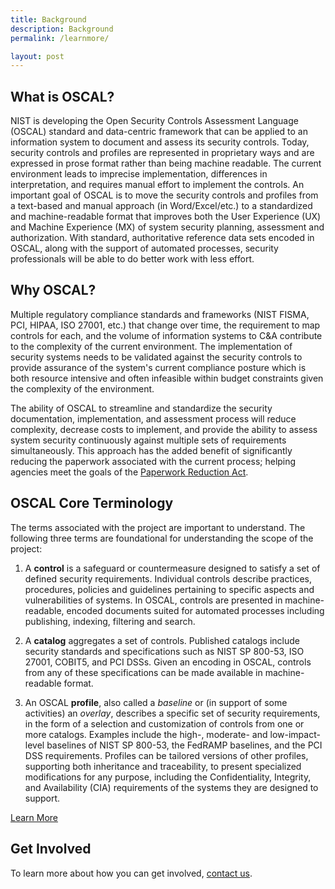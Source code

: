 ```yaml
---
title: Background
description: Background
permalink: /learnmore/

layout: post
---
```


## What is OSCAL?

NIST is developing the Open Security Controls Assessment Language (OSCAL) standard and data-centric framework that can be applied to an information system to document and assess its security controls. Today, security controls and profiles are represented in proprietary ways and are expressed in prose format rather than being machine readable. The current environment leads to imprecise implementation, differences in interpretation, and requires manual effort to implement the controls. An important goal of OSCAL is to move the security controls and profiles from a text-based and manual approach (in Word/Excel/etc.) to a standardized and machine-readable format that improves both the User Experience (UX) and Machine Experience (MX) of system security planning, assessment and authorization. With standard, authoritative reference data sets encoded in OSCAL, along with the support of automated processes, security professionals will be able to do better work with less effort.

## Why OSCAL?

Multiple regulatory compliance standards and frameworks (NIST FISMA, PCI, HIPAA, ISO 27001, etc.) that change over time, the requirement to map controls for each, and the volume of information systems to C&A contribute to the complexity of the current environment. The implementation of security systems needs to be validated against the security controls to provide assurance of the system's current compliance posture which is both resource intensive and often infeasible within budget constraints given the complexity of the environment.

The ability of OSCAL to streamline and standardize the security documentation, implementation, and assessment process will reduce complexity, decrease costs to implement, and provide the ability to assess system security continuously against multiple sets of requirements simultaneously. This approach has the added benefit of significantly reducing the paperwork associated with the current process; helping agencies meet the goals of the [Paperwork Reduction Act](https://en.wikipedia.org/wiki/Paperwork_Reduction_Act).

## OSCAL Core Terminology

The terms associated with the project are important to understand. The following three terms are foundational for understanding the scope of the project:

1. A **control** is a safeguard or countermeasure designed to satisfy a set of defined security requirements. Individual controls describe practices, procedures, policies and guidelines pertaining to specific aspects and vulnerabilities of systems. In OSCAL, controls are presented in machine-readable, encoded documents suited for automated processes including publishing, indexing, filtering and search.
 
2. A **catalog** aggregates a set of controls. Published catalogs include security standards and specifications such as NIST SP 800-53, ISO 27001, COBIT5, and PCI DSSs. Given an encoding in OSCAL, controls from any of these specifications can be made available in machine-readable format.

3. An OSCAL **profile**, also called a *baseline* or (in support of some activities) an *overlay*, describes a specific set of security requirements, in the form of a selection and customization of controls from one or more catalogs. Examples include the high-, moderate- and low-impact-level baselines of NIST SP 800-53, the FedRAMP baselines, and the PCI DSS requirements. Profiles can be tailored versions of other profiles, supporting both inheritance and traceability, to present specialized modifications for any purpose, including the Confidentiality, Integrity, and Availability (CIA) requirements of the systems they are designed to support.

[Learn More](/docs/)

## Get Involved 

To learn more about how you can get involved, [contact us](contact).

